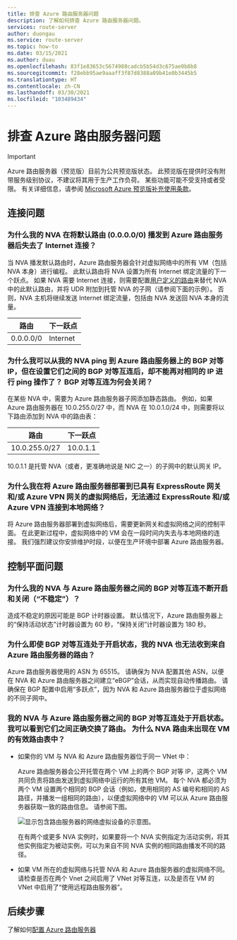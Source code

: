```yaml
---
title: 排查 Azure 路由服务器问题
description: 了解如何排查 Azure 路由服务器问题。
services: route-server
author: duongau
ms.service: route-server
ms.topic: how-to
ms.date: 03/15/2021
ms.author: duau
ms.openlocfilehash: 83f1e83653c5674988cadcb5b54d3c675ae0b8b8
ms.sourcegitcommit: f28ebb95ae9aaaff3f87d8388a09b41e0b3445b5
ms.translationtype: HT
ms.contentlocale: zh-CN
ms.lasthandoff: 03/30/2021
ms.locfileid: "103489434"
---
```

# <a name="troubleshooting-azure-route-server-issues"></a>排查 Azure 路由服务器问题

> [!IMPORTANT]
> Azure 路由服务器（预览版）目前为公共预览版状态。
> 此预览版在提供时没有附带服务级别协议，不建议将其用于生产工作负荷。 某些功能可能不受支持或者受限。
> 有关详细信息，请参阅 [Microsoft Azure 预览版补充使用条款](https://azure.microsoft.com/support/legal/preview-supplemental-terms/)。

## <a name="connectivity-issues"></a>连接问题

### <a name="why-does-my-nva-lose-internet-connectivity-after-it-advertises-the-default-route-00000-to-azure-route-server"></a>为什么我的 NVA 在将默认路由 (0.0.0.0/0) 播发到 Azure 路由服务器后失去了 Internet 连接？
当 NVA 播发默认路由时，Azure 路由服务器会针对虚拟网络中的所有 VM（包括 NVA 本身）进行编程。 此默认路由将 NVA 设置为所有 Internet 绑定流量的下一个跃点。 如果 NVA 需要 Internet 连接，则需要配置[用户定义的路由](../virtual-network/virtual-networks-udr-overview.md)来替代 NVA 中的此默认路由，并将 UDR 附加到托管 NVA 的子网（请参阅下面的示例）。 否则，NVA 主机将继续发送 Internet 绑定流量，包括由 NVA 发送回 NVA 本身的流量。

| 路由 | 下一跃点 |
|-------|----------|
| 0.0.0.0/0 | Internet |


### <a name="why-can-i-ping-from-my-nva-to-the-bgp-peer-ip-on-azure-route-server-but-after-i-set-up-the-bgp-peering-between-them-i-cant-ping-the-same-ip-anymore-why-does-the-bgp-peering-go-down"></a>为什么我可以从我的 NVA ping 到 Azure 路由服务器上的 BGP 对等 IP，但在设置它们之间的 BGP 对等互连后，却不能再对相同的 IP 进行 ping 操作了？ BGP 对等互连为何会关闭？

在某些 NVA 中，需要为 Azure 路由服务器子网添加静态路由。 例如，如果 Azure 路由服务器在 10.0.255.0/27 中，而 NVA 在 10.0.1.0/24 中，则需要将以下路由添加到 NVA 中的路由表：

| 路由 | 下一跃点 |
|-------|----------|
| 10.0.255.0/27 | 10.0.1.1 |

10.0.1.1 是托管 NVA（或者，更准确地说是 NIC 之一）的子网中的默认网关 IP。

### <a name="why-do-i-lose-connectivity-to-my-on-premises-network-over-expressroute-andor-azure-vpn-when-im-deploying-azure-route-server-to-a-virtual-network-that-already-has-expressroute-gateway-andor-azure-vpn-gateway"></a>为什么我在将 Azure 路由服务器部署到已具有 ExpressRoute 网关和/或 Azure VPN 网关的虚拟网络后，无法通过 ExpressRoute 和/或 Azure VPN 连接到本地网络？
将 Azure 路由服务器部署到虚拟网络后，需要更新网关和虚拟网络之间的控制平面。 在此更新过程中，虚拟网络中的 VM 会在一段时间内失去与本地网络的连接。 我们强烈建议你安排维护时段，以便在生产环境中部署 Azure 路由服务器。  

## <a name="control-plane-issues"></a>控制平面问题

### <a name="why-is-the-bgp-peering-between-my-nva-and-the-azure-route-server-going-up-and-down-flapping"></a>为什么我的 NVA 与 Azure 路由服务器之间的 BGP 对等互连不断开启和关闭（“不稳定”）？

造成不稳定的原因可能是 BGP 计时器设置。 默认情况下，Azure 路由服务器上的“保持活动状态”计时器设置为 60 秒，“保持关闭”计时器设置为 180 秒。

### <a name="why-does-my-nva-not-receive-routes-from-azure-route-server-even-though-the-bgp-peering-is-up"></a>为什么即使 BGP 对等互连处于开启状态，我的 NVA 也无法收到来自 Azure 路由服务器的路由？

Azure 路由服务器使用的 ASN 为 65515。 请确保为 NVA 配置其他 ASN，以便在 NVA 和 Azure 路由服务器之间建立“eBGP”会话，从而实现自动传播路由。 请确保在 BGP 配置中启用“多跃点”，因为 NVA 和 Azure 路由服务器位于虚拟网络的不同子网中。

### <a name="the-bgp-peering-between-my-nva-and-azure-route-server-is-up-i-can-see-routes-exchanged-correctly-between-them-why-arent-the-nva-routes-in-the-effective-routing-table-of-my-vm"></a>我的 NVA 与 Azure 路由服务器之间的 BGP 对等互连处于开启状态。 我可以看到它们之间正确交换了路由。 为什么 NVA 路由未出现在 VM 的有效路由表中？ 

* 如果你的 VM 与 NVA 和 Azure 路由服务器位于同一 VNet 中：

     Azure 路由服务器会公开托管在两个 VM 上的两个 BGP 对等 IP，这两个 VM 共同负责将路由发送到虚拟网络中运行的所有其他 VM。 每个 NVA 都必须为两个 VM 设置两个相同的 BGP 会话（例如，使用相同的 AS 编号和相同的 AS 路径，并播发一组相同的路由），以便虚拟网络中的 VM 可以从 Azure 路由服务器获取一致的路由信息。 请参阅下图。

    ![显示包含路由服务器的网络虚拟设备的示意图。](./media/faq/network-virtual-appliances.png)

    在有两个或更多 NVA 实例时，如果要将一个 NVA 实例指定为活动实例，将其他实例指定为被动实例，可以为来自不同 NVA 实例的相同路由播发不同的路径。

* 如果 VM 所在的虚拟网络与托管 NVA 和 Azure 路由服务器的虚拟网络不同。 请检查是否在两个 Vnet 之间启用了 VNet 对等互连，以及是否在 VM 的 VNet 中启用了“使用远程路由服务器”。

## <a name="next-steps"></a>后续步骤

了解如何[配置 Azure 路由服务器](quickstart-configure-route-server-powershell.md)
